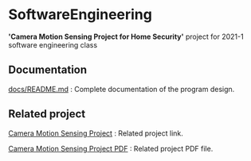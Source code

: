 # SoftwareEngineering

**'Camera Motion Sensing Project for Home Security'** project for 2021-1 software engineering class

## Documentation
[docs/README.md](docs/README.md) : Complete documentation of the program design.

## Related project
[Camera Motion Sensing Project](https://nevonprojects.com/camera-motion-sensing-project/) : Related project link.

[Camera Motion Sensing Project PDF](CameraMotionSensingProject.pdf) : Related project PDF file.